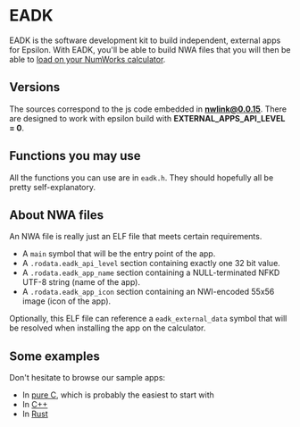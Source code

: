 # EADK

EADK is the software development kit to build independent, external apps for Epsilon. With EADK, you'll be able to build NWA files that you will then be able to [load on your NumWorks calculator](https://my.numworks.com/apps).

## Versions

The sources correspond to the js code embedded in **nwlink@0.0.15**.
There are designed to work with epsilon build with **EXTERNAL_APPS_API_LEVEL = 0**.

## Functions you may use

All the functions you can use are in `eadk.h`. They should hopefully all be pretty self-explanatory.

## About NWA files

An NWA file is really just an ELF file that meets certain requirements.

 - A `main` symbol that will be the entry point of the app.
 - A `.rodata.eadk_api_level` section containing exactly one 32 bit value.
 - A `.rodata.eadk_app_name` section containing a NULL-terminated NFKD UTF-8 string (name of the app).
 - A `.rodata.eadk_app_icon` section containing an NWI-encoded 55x56 image (icon of the app).

Optionally, this ELF file can reference a `eadk_external_data` symbol that will be resolved when installing the app on the calculator.

## Some examples

Don't hesitate to browse our sample apps:
 - In [pure C](https://github.com/numworks/epsilon-sample-app-c), which is probably the easiest to start with
 - In [C++](https://github.com/numworks/epsilon-sample-app-cpp)
 - In [Rust](https://github.com/numworks/epsilon-sample-app-rust)
